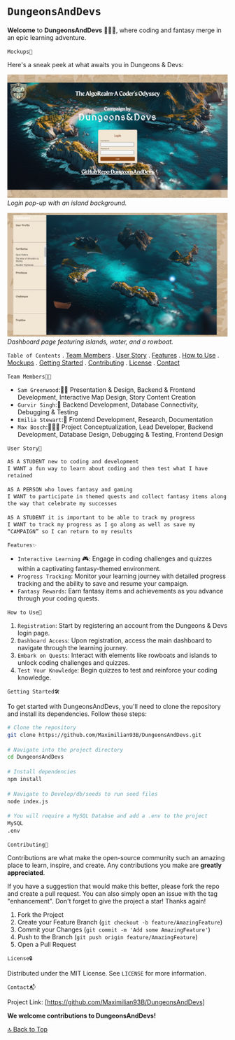 # `DungeonsAndDevs`

**Welcome** to **DungeonsAndDevs** 🏰👨‍💻, where coding and fantasy merge in an epic learning adventure.


`Mockups🎨`

Here's a sneak peek at what awaits you in Dungeons & Devs:

![Login Page](Develop/public/images/loginPage.png)
*Login pop-up with an island background.*

![Main Dashboard](Develop/public/images/mainPage.png)
*Dashboard page featuring islands, water, and a rowboat.*


`Table of Contents`
. [Team Members](#team-members)
. [User Story](#user-story)
. [Features](#features)
. [How to Use](#how-to-use)
. [Mockups](#mockups)
. [Getting Started](#getting-started)
. [Contributing](#contributing)
. [License](#license)
. [Contact](#contact)


`Team Members🧑‍💻`

- `Sam Greenwood`:🎨🔧
Presentation & Design, Backend & Frontend Development, Interactive Map Design, Story Content Creation
- `Gurvir Singh`:🔧 
Backend Development, Database Connectivity, Debugging & Testing
- `Emilia Stewart`:🎨 
Frontend Development, Research, Documentation
- `Max Bosch`:🎨🔧🔧
 Project Conceptualization, Lead Developer, Backend Development, Database Design, Debugging & Testing, Frontend Design

`User Story📖`

```text
AS A STUDENT new to coding and development
I WANT a fun way to learn about coding and then test what I have retained

AS A PERSON who loves fantasy and gaming 
I WANT to participate in themed quests and collect fantasy items along the way that celebrate my successes

AS A STUDENT it is important to be able to track my progress
I WANT to track my progress as I go along as well as save my “CAMPAIGN” so I can return to my results
```
`Features✨`

- `Interactive Learning` 🎮: Engage in coding challenges and quizzes within a captivating fantasy-themed environment.
- `Progress Tracking`: Monitor your learning journey with detailed progress tracking and the ability to save and resume your campaign.
- `Fantasy Rewards`: Earn fantasy items and achievements as you advance through your coding quests.

`How to Use🚀`

1. `Registration`: Start by registering an account from the Dungeons & Devs login page.
2. `Dashboard Access`: Upon registration, access the main dashboard to navigate through the learning journey.
3. `Embark on Quests`: Interact with elements like rowboats and islands to unlock coding challenges and quizzes.
4. `Test Your Knowledge`: Begin quizzes to test and reinforce your coding knowledge.


`Getting Started🛠️`

To get started with DungeonsAndDevs, you'll need to clone the repository and install its dependencies. Follow these steps:

```bash
# Clone the repository
git clone https://github.com/Maximilian93B/DungeonsAndDevs.git

# Navigate into the project directory
cd DungeonsAndDevs

# Install dependencies
npm install

# Navigate to Develop/db/seeds to run seed files 
node index.js 

# You will require a MySQL Databse and add a .env to the project 
MySQL 
.env 

```

`Contributing🤝`

Contributions are what make the open-source community such an amazing place to learn, inspire, and create. Any contributions you make are **greatly appreciated**.

If you have a suggestion that would make this better, please fork the repo and create a pull request. You can also simply open an issue with the tag "enhancement". Don't forget to give the project a star! Thanks again!

1. Fork the Project
2. Create your Feature Branch (`git checkout -b feature/AmazingFeature`)
3. Commit your Changes (`git commit -m 'Add some AmazingFeature'`)
4. Push to the Branch (`git push origin feature/AmazingFeature`)
5. Open a Pull Request

`License🔒`

Distributed under the MIT License. See `LICENSE` for more information.

`Contact📬`

Project Link: [https://github.com/Maximilian93B/DungeonsAndDevs]



**We welcome contributions to DungeonsAndDevs!** 

[🔝 Back to Top](#table-of-contents)




